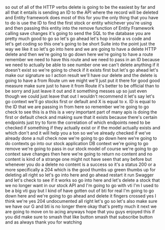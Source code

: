 so out of all of the HTTP verbs delete is going to be the easiest by far and all that it entails is sending an ID to the API where the record will be deleted and Entity framework does most of this for you the only thing that you have to do is use the ID to find the first stock or entity whichever you're using and then passing this entity into the remove function of Entity Framework calling save changes it's going to send the SQL to the database you are pretty much good to go so let's go ahead let's hop inside a vs code and let's get coding so this one's going to be short Suite into the point just the way we like it so let's go into here and we are going to have a delete HTTP delete and then we're going to go down here we're going to have a route remember we need to have this route and we need to pass in an ID because we need to actually be able to see number one we can't delete anything if it doesn't exist so we're going to check if it exists first but let's go ahead let's make our signature so I action result we'll have our delete and the delete is going to have a from Route um we might we'll just put it there for good good measure make sure just to have it from Route it's better to be official than to be sorry and just leave it out and it something messes up so just even though we could just leave that out I wouldn't recommend it let's say let's go context we'll go stocks first or default and X is equal to x. ID is equal to the ID that we are passing in from here so remember we're going to go check to see this is a this is a very important part of many apis is doing the first or default check and making sure that it exists because there's certain endpoints just try to form the correlation of which endpoints need to be checked if something if they actually exist or if the model actually exists and which don't and it will help you a ton so we've already checked if we've already done a null check now we're going to go down here we're going to do contexts go into our stock application DB context we're going to go remove we're going to pass in our stock model of course we're going to go context save changes then here we're going to return no content and no content is kind of a strange one might not have seen that any before but whenever you do a delete no content is a success so it's a status 200 or a more specifically a 204 which is the good thumbs up green thumbs up for deleting all right so let's go into here and go ahead restart it run Swagger and let's check to see if it works so go into here and let's delete a stock that we no longer want in our stock API and I'm going to go with vti I'm I used to be a big vti guy but I kind of have gotten out of bti for real I'm going to go down here and we're going to go ahead and delete it fingers crossed yes I think we're yes 204 undocumented all right let's go so let's also make sure we have our G and bti is no longer there okay that's pretty much it next we are going to move on to acing anyways hope that you guys enjoyed this if you did make sure to smash that like button smash that subscribe button and as always thank you for watching